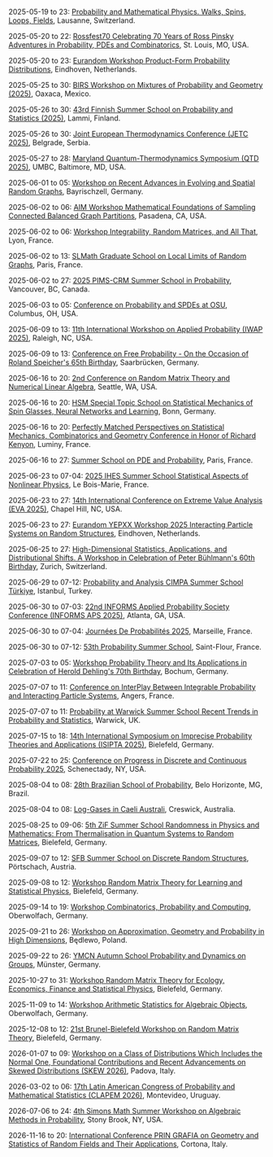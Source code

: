 2025-05-19 to 23: [Probability and Mathematical Physics. Walks, Spins, Loops, Fields](https://bernoulli.epfl.ch/programs/probability-and-mathematical-physics-walks-spins-loops-fields/ "This conference focuses on probability and mathematical physics, covering random walks, spin systems, and random fields. Topics include percolation, Ising models, and applications in statistical mechanics and quantum field theory, emphasizing probabilistic structures in physical systems."), Lausanne, Switzerland.

2025-05-20 to 22: [Rossfest70 Celebrating 70 Years of Ross Pinsky Adventures in Probability, PDEs and Combinatorics](https://sites.google.com/slu.edu/rossfest/ "Rossfest70 celebrates Ross Pinsky’s contributions to probability, partial differential equations, and combinatorics. Topics include random walks, stochastic processes, and combinatorial optimization, with applications in statistical physics and network science, emphasizing interdisciplinary mathematical advancements."), St. Louis, MO, USA.

2025-05-20 to 23: [Eurandom Workshop Product-Form Probability Distributions](https://www.eurandom.tue.nl/event/product-form-probability-distributions/ "This workshop explores product-form probability distributions, focusing on queueing theory, Markov chains, and statistical mechanics. Topics include equilibrium distributions, network models, and applications in performance analysis and complex systems, emphasizing analytical probabilistic techniques."), Eindhoven, Netherlands.

2025-05-25 to 30: [BIRS Workshop on Mixtures of Probability and Geometry (2025)](https://www.birs.ca/events/2025/5-day-workshops/25w5361 "This workshop explores probability and geometry, covering random graphs, geometric measure theory, and stochastic geometry. Topics include random tessellations, point processes, and applications in network science and imaging, emphasizing probabilistic models for geometric structures."), Oaxaca, Mexico.

2025-05-26 to 30: [43rd Finnish Summer School on Probability and Statistics (2025)](https://fdnss.fi/43rd-finnish-summer-school-on-probability-and-statistics/ "This summer school explores probability and statistics, covering stochastic processes, Bayesian inference, and high-dimensional data analysis. Topics include random walks, statistical modeling, and applications in biology and finance, emphasizing foundational and applied probabilistic techniques."), Lammi, Finland.

2025-05-26 to 30: [Joint European Thermodynamics Conference (JETC 2025)](https://mi.sanu.ac.rs/JETC2025 "JETC 2025 explores thermodynamics, focusing on statistical mechanics, nonequilibrium processes, and stochastic thermodynamics. Topics include entropy production, fluctuation theorems, and applications in biophysics and nanotechnology, emphasizing probabilistic approaches to thermodynamic systems."), Belgrade, Serbia.

2025-05-27 to 28: [Maryland Quantum-Thermodynamics Symposium (QTD 2025)](https://qtd-hub.umd.edu/event/symposium-2025 "QTD 2025 focuses on quantum thermodynamics, covering quantum heat engines, entanglement, and stochastic processes. Topics include quantum fluctuation theorems, thermodynamic uncertainty relations, and applications in quantum information, emphasizing probabilistic models for quantum thermodynamic systems."), UMBC, Baltimore, MD, USA.

2025-06-01 to 05: [Workshop on Recent Advances in Evolving and Spatial Random Graphs](https://sites.google.com/view/bas-lodewijks/workshop-evolving-and-spatial-random-graphs "This workshop focuses on evolving and spatial random graphs, covering dynamic network models, percolation, and spatial point processes. Topics include graph dynamics, random geometric graphs, and applications in epidemiology and telecommunications, emphasizing probabilistic network analysis."), Bayrischzell, Germany.

2025-06-02 to 06: [AIM Workshop Mathematical Foundations of Sampling Connected Balanced Graph Partitions](https://aimath.org/workshops/upcoming/connectedbalanced/ "This workshop focuses on sampling balanced graph partitions, covering Markov chain Monte Carlo, random graphs, and combinatorial probability. Topics include graph clustering, network partitioning, and applications in data science, emphasizing probabilistic algorithms for graph structures."), Pasadena, CA, USA.

2025-06-02 to 06: [Workshop Integrability, Random Matrices, and All That](https://perso.ens-lyon.fr/alex.simon/PIICQ/PIICQ_2025.php "This workshop explores integrability and random matrices, covering eigenvalue distributions, integrable systems, and free probability. Topics include applications in statistical physics, quantum chaos, and number theory, emphasizing probabilistic and algebraic connections in complex systems."), Lyon, France.

2025-06-02 to 13: [SLMath Graduate School on Local Limits of Random Graphs](https://www.slmath.org/summer-schools/1099 "This graduate school focuses on local limits of random graphs, covering graphons, branching processes, and combinatorial probability. Topics include network convergence, random graph models, and applications in social networks, emphasizing probabilistic tools for graph analysis."), Paris, France.

2025-06-02 to 27: [2025 PIMS-CRM Summer School in Probability](https://www.slmath.org/summer-schools/1071 "This summer school explores probability, covering random processes, martingales, and stochastic analysis. Topics include random graphs, percolation, and applications in statistical physics and biology, emphasizing theoretical foundations and advanced probabilistic techniques for graduate students."), Vancouver, BC, Canada.

2025-06-03 to 05: [Conference on Probability and SPDEs at OSU](https://u.osu.edu/spdeworkshop/ "This conference focuses on probability and stochastic partial differential equations, covering regularity theory, stochastic analysis, and numerical methods. Topics include stochastic heat equations, applications in fluid dynamics, emphasizing mathematical rigor in stochastic systems."), Columbus, OH, USA.

2025-06-09 to 13: [11th International Workshop on Applied Probability (IWAP 2025)](https://imstat.org/meetings-calendar/international-workshop-on-applied-probability-iwap-2025/ "IWAP 2025 explores applied probability, covering stochastic processes, queueing theory, and probabilistic modeling. Topics include reliability analysis, financial mathematics, and applications in biology and engineering, emphasizing practical probabilistic solutions to real-world problems."), Raleigh, NC, USA.

2025-06-09 to 13: [Conference on Free Probability - On the Occasion of Roland Speicher\'s 65th Birthday](https://www.uni-saarland.de/lehrstuhl/weber-moritz/research/roland65.html "This conference celebrates Roland Speicher’s contributions to free probability, covering operator algebras, random matrices, and non-commutative distributions. Topics include free entropy, applications in quantum information, emphasizing advancements in free probabilistic structures."), Saarbrücken, Germany.

2025-06-16 to 20: [2nd Conference on Random Matrix Theory and Numerical Linear Algebra](https://faculty.washington.edu/trogdon/RMT+NLA_II/ "This conference focuses on random matrix theory and numerical linear algebra, covering eigenvalue distributions, matrix factorizations, and computational algorithms. Topics include applications in data science and statistical physics, emphasizing probabilistic and computational matrix methods."), Seattle, WA, USA.

2025-06-16 to 20: [HSM Special Topic School on Statistical Mechanics of Spin Glasses, Neural Networks and Learning](https://www.mathematics.uni-bonn.de/hsm-school/programs/schools/hsm-special-topic-schools/sts-statistical-mechanics "This school explores statistical mechanics of spin glasses, neural networks, and learning, covering disordered systems, optimization, and probabilistic models. Topics include replica theory, deep learning theory, and applications in AI, emphasizing statistical physics approaches to learning."), Bonn, Germany.

2025-06-16 to 20: [Perfectly Matched Perspectives on Statistical Mechanics, Combinatorics and Geometry Conference in Honor of Richard Kenyon](https://dimers.science/events/rick61/ "This conference honors Richard Kenyon, focusing on statistical mechanics, combinatorics, and geometry. Topics include dimer models, random tilings, and geometric probability, with applications in statistical physics and discrete geometry, emphasizing probabilistic and combinatorial insights."), Luminy, France.

2025-06-16 to 27: [Summer School on PDE and Probability](https://indico.math.cnrs.fr/event/13554/ "This summer school explores partial differential equations and probability, covering stochastic PDEs, random fields, and probabilistic methods. Topics include applications in fluid dynamics and statistical physics, emphasizing the interplay between deterministic and probabilistic mathematical frameworks."), Paris, France.

2025-06-23 to 07-04: [2025 IHES Summer School Statistical Aspects of Nonlinear Physics](https://indico.math.cnrs.fr/event/12319/ "This summer school explores statistical aspects of nonlinear physics, covering stochastic processes, chaos, and random fields. Topics include turbulence, nonlinear dynamics, and applications in statistical mechanics and biophysics, emphasizing probabilistic approaches to nonlinear phenomena."), Le Bois-Marie, France.

2025-06-23 to 27: [14th International Conference on Extreme Value Analysis (EVA 2025)](https://eva2025.unc.edu "EVA 2025 focuses on extreme value analysis, covering extreme value distributions, tail estimation, and risk modeling. Topics include applications in climate, finance, and engineering, emphasizing probabilistic methods for analyzing rare and extreme events."), Chapel Hill, NC, USA.

2025-06-23 to 27: [Eurandom YEPXX Workshop 2025 Interacting Particle Systems on Random Structures](https://www.eurandom.tue.nl/event/yepxx-interacting-particle-systems-on-random-structures/ "YEPXX 2025 focuses on interacting particle systems on random structures, covering random walks, spin systems, and stochastic networks. Topics include phase transitions, random graphs, and applications in statistical physics, emphasizing probabilistic modeling of complex systems."), Eindhoven, Netherlands.

2025-06-25 to 27: [High-Dimensional Statistics, Applications, and Distributional Shifts. A Workshop in Celebration of Peter Bühlmann\'s 60th Birthday](https://math.ethz.ch/fim/activities/conferences/High-dimensional-statistics-applications-and-distributional-shifts.html "This workshop celebrates Peter Bühlmann, focusing on high-dimensional statistics, distributional shifts, and applications. Topics include sparse modeling, causal inference, and robust statistics, with applications in bioinformatics and finance, emphasizing probabilistic methods for complex data."), Zurich, Switzerland.

2025-06-29 to 07-12: [Probability and Analysis CIMPA Summer School Türkiye](https://sites.google.com/view/probability-appliedanalysis/home/ "This summer school explores probability and analysis, covering stochastic processes, functional analysis, and random structures. Topics include random walks, harmonic analysis, and applications in statistical physics, emphasizing theoretical foundations for probabilistic and analytical methods."), Istanbul, Turkey.

2025-06-30 to 07-03: [22nd INFORMS Applied Probability Society Conference (INFORMS APS 2025)](https://informs-aps.isye.gatech.edu "INFORMS APS 2025 explores applied probability, covering stochastic processes, queueing theory, and risk analysis. Topics include stochastic optimization, applications in healthcare and logistics, emphasizing practical probabilistic models for real-world decision-making."), Atlanta, GA, USA.

2025-06-30 to 07-04: [Journées De Probabilités 2025](https://www.i2m.univ-amu.fr/en/journee-de-proba-2025/ "This conference explores probability, covering stochastic processes, random graphs, and martingales. Topics include applications in statistical physics, finance, and biology, emphasizing theoretical advancements and practical applications in probabilistic modeling and analysis."), Marseille, France.

2025-06-30 to 07-12: [53th Probability Summer School](https://lmbp.uca.fr/stflour/stflour-en.php "This summer school explores probability, covering random processes, stochastic calculus, and random graphs. Topics include branching processes, percolation, and applications in statistical physics, emphasizing foundational probabilistic theory for advanced research and applications."), Saint-Flour, France.

2025-07-03 to 05: [Workshop Probability Theory and Its Applications in Celebration of Herold Dehling's 70th Birthday](https://sites.google.com/view/workshop-prob-and-apps-2025 "This workshop celebrates Herold Dehling, focusing on probability theory, covering stochastic processes, time-series analysis, and extreme value theory. Topics include applications in statistics, finance, and climate modeling, emphasizing probabilistic methods for real-world data analysis and theoretical advancements."), Bochum, Germany.

2025-07-07 to 11: [Conference on InterPlay Between Integrable Probability and Interacting Particle Systems](https://sites.google.com/view/ip3-angers/ "This conference explores integrable probability and interacting particle systems, covering random matrices, stochastic processes, and exactly solvable models. Topics include applications in statistical mechanics and combinatorics, emphasizing probabilistic methods for interacting and integrable systems."), Angers, France.

2025-07-07 to 11: [Probability at Warwick Summer School Recent Trends in Probability and Statistics](https://warwick.ac.uk/fac/sci/statistics/news/patw_summer_school/ "This summer school explores recent trends in probability and statistics, covering random processes, Bayesian inference, and high-dimensional data. Topics include stochastic networks, statistical learning, and applications in finance and biology, emphasizing theoretical and applied probabilistic methods."), Warwick, UK.

2025-07-15 to 18: [14th International Symposium on Imprecise Probability Theories and Applications (ISIPTA 2025)](https://isipta25.sipta.org/ "ISIPTA 2025 explores imprecise probability, covering belief functions, robust Bayesian methods, and uncertainty modeling. Topics include decision theory, risk analysis, and applications in AI and finance, emphasizing probabilistic frameworks for handling incomplete or uncertain information."), Bielefeld, Germany.

2025-07-22 to 25: [Conference on Progress in Discrete and Continuous Probability 2025](https://www.math.union.edu/~marianop/ProbabilityConference2025/ProgressDiscContProb2025.html "This conference explores discrete and continuous probability, covering random graphs, stochastic processes, and limit theorems. Topics include applications in network science, statistical physics, and machine learning, emphasizing theoretical advancements in probabilistic modeling and analysis."), Schenectady, NY, USA.

2025-08-04 to 08: [28th Brazilian School of Probability](https://sites.google.com/view/ebp2025 "This school explores probability, covering random processes, stochastic calculus, and random graphs. Topics include branching processes, applications in statistical physics and finance, emphasizing foundational probabilistic theory and practical applications for advanced research."), Belo Horizonte, MG, Brazil.

2025-08-04 to 08: [Log-Gases in Caeli Australi](https://lica2025.github.io/ "This conference focuses on log-gases, covering random matrix theory, Coulomb gases, and statistical mechanics. Topics include eigenvalue distributions, applications in physics and number theory, emphasizing probabilistic and analytical methods for log-gas systems and their properties."), Creswick, Australia.

2025-08-25 to 09-06: [5th ZiF Summer School Randomness in Physics and Mathematics: From Thermalisation in Quantum Systems to Random Matrices](https://indico.physik.uni-bielefeld.de/event/220/ "This summer school explores randomness, covering quantum thermalization, random matrices, and stochastic processes. Topics include applications in statistical physics, quantum information, and number theory, emphasizing probabilistic methods for understanding random phenomena in physics and mathematics."), Bielefeld, Germany.

2025-09-07 to 12: [SFB Summer School on Discrete Random Structures](https://sfbrandom.univie.ac.at/events/sfb-summer-school-2025/ "This summer school explores discrete random structures, covering random graphs, combinatorial probability, and stochastic processes. Topics include applications in network science, statistical physics, and computer science, emphasizing probabilistic methods for analyzing discrete random systems."), Pörtschach, Austria.

2025-09-08 to 12: [Workshop Random Matrix Theory for Learning and Statistical Physics](https://www.uni-bielefeld.de/einrichtungen/zif/groups/ongoing/matrices/ "This workshop explores random matrix theory, covering eigenvalue distributions, spectral statistics, and applications in statistical physics and machine learning. Topics include neural network analysis, disordered systems, and high-dimensional statistics, emphasizing probabilistic methods for random matrices."), Bielefeld, Germany.

2025-09-14 to 19: [Workshop Combinatorics, Probability and Computing](https://www.mfo.de/occasion/2538/www_view "This workshop explores combinatorics and probability in computing, covering random graphs, probabilistic algorithms, and combinatorial optimization. Topics include applications in network analysis, machine learning, and cryptography, emphasizing probabilistic and combinatorial computational methods."), Oberwolfach, Germany.

2025-09-21 to 26: [Workshop on Approximation, Geometry and Probability in High Dimensions](https://sites.google.com/impan.pl/high-dimensions/ "This workshop explores high-dimensional approximation, geometry, and probability, covering random matrices, geometric probability, and high-dimensional statistics. Topics include applications in data science, machine learning, and statistical physics, emphasizing probabilistic methods for high-dimensional problems."), Będlewo, Poland.

2025-09-22 to 26: [YMCN Autumn School Probability and Dynamics on Groups](https://www.uni-muenster.de/MathematicsMuenster/events/2025/probdyn-on-groups.shtml "This school explores probability and dynamics on groups, covering random walks, group actions, and stochastic processes. Topics include applications in geometric group theory, statistical physics, and networks, emphasizing probabilistic methods for group-theoretic dynamical systems."), Münster, Germany.

2025-10-27 to 31: [Workshop Random Matrix Theory for Ecology, Economics, Finance and Statistical Physics](https://www.uni-bielefeld.de/einrichtungen/zif/groups/ongoing/matrices/ "This workshop explores random matrix theory, covering eigenvalue statistics, spectral analysis, and applications in ecology, economics, finance, and statistical physics. Topics include network modeling, portfolio optimization, and disordered systems, emphasizing probabilistic methods for complex system analysis."), Bielefeld, Germany.

2025-11-09 to 14: [Workshop Arithmetic Statistics for Algebraic Objects](https://www.mfo.de/occasion/2546/www_view "This workshop explores arithmetic statistics, covering random polynomials, algebraic varieties, and number theory. Topics include applications in cryptography, coding theory, and statistical physics, emphasizing probabilistic methods for analyzing algebraic structures and their statistical properties."), Oberwolfach, Germany.

2025-12-08 to 12: [21st Brunel-Bielefeld Workshop on Random Matrix Theory](https://www.uni-bielefeld.de/einrichtungen/zif/groups/ongoing/matrices/ "This workshop explores random matrix theory, covering eigenvalue distributions, spectral properties, and applications in physics and statistics. Topics include quantum chaos, network analysis, and financial modeling, emphasizing probabilistic methods for analyzing random matrix phenomena."), Bielefeld, Germany.

2026-01-07 to 09: [Workshop on a Class of Distributions Which Includes the Normal One, Foundational Contributions and Recent Advancements on Skewed Distributions (SKEW 2026)](https://skew2026.stat.unipd.it/ "SKEW 2026 explores skewed distributions, covering theoretical foundations, statistical modeling, and applications. Topics include skew-normal distributions, financial modeling, and risk analysis, emphasizing probabilistic and statistical methods for analyzing non-normal data distributions and their properties."), Padova, Italy.

2026-03-02 to 06: [17th Latin American Congress of Probability and Mathematical Statistics (CLAPEM 2026)](https://clapem17.cmat.edu.uy "CLAPEM 2026 focuses on probability and mathematical statistics, covering stochastic processes, statistical inference, and extreme value theory. Topics include applications in finance, epidemiology, and environmental science, emphasizing theoretical and applied probabilistic and statistical methodologies."), Montevideo, Uruguay.

2026-07-06 to 24: [4th Simons Math Summer Workshop on Algebraic Methods in Probability](https://scgp.stonybrook.edu/archives/45985 "This workshop explores algebraic methods in probability, covering random matrices, combinatorial probability, and algebraic statistics. Topics include applications in statistical physics, machine learning, and cryptography, emphasizing algebraic and probabilistic techniques for complex systems analysis."), Stony Brook, NY, USA.

2026-11-16 to 20: [International Conference PRIN GRAFIA on Geometry and Statistics of Random Fields and Their Applications](https://sites.google.com/unimib.it/prin2022grafia/conference "PRIN GRAFIA 2026 explores random fields, covering stochastic geometry, spatial statistics, and Gaussian processes. Topics include applications in image analysis, environmental modeling, and materials science, emphasizing probabilistic methods for analyzing random field structures and properties."), Cortona, Italy.

